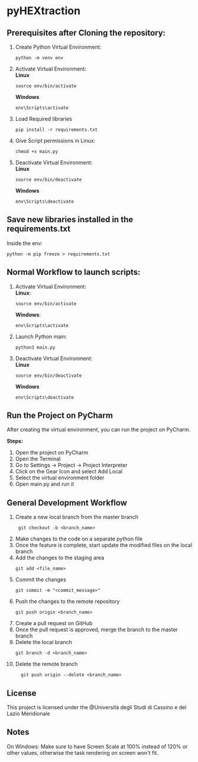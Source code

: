 # pyHEXtraction

## Prerequisites after Cloning the repository:

1. Create Python Virtual Environment:
    ```
    python -m venv env
    ```
2. Activate Virtual Environment:<br>
    **Linux**
    ```
    source env/bin/activate
    ```
    **Windows**
    ```
    env\Scripts\activate
    ```
3. Load Required libraries
    ```
    pip install -r requirements.txt
    ```
4. Give Script permissions in Linux:<br>
    ```
    chmod +x main.py
    ```
5. Deactivate Virtual Environment:<br>
    **Linux**
    ```
    source env/bin/deactivate
    ```
    **Windows**
    ```
    env\Scripts\deactivate
    ```
## Save new libraries installed in the requirements.txt
Inside the env:
```
python -m pip freeze > requirements.txt
```

## Normal Workflow to launch scripts:
1. Activate Virtual Environment:<br>
    **Linux**:
    ```
    source env/bin/activate
    ```
    **Windows**:
    ```
    env\Scripts\activate
    ```
2. Launch Python main:<br>
    ```
    python3 main.py
    ```
3. Deactivate Virtual Environment:<br>
    **Linux**
    ```
    source env/bin/deactivate
    ```
    **Windows**
    ```
    env\Scripts\deactivate
    ```

## Run the Project on PyCharm

After creating the virtual environment, you can run the project on PyCharm.

**Steps:**

1. Open the project on PyCharm
2. Open the Terminal
3. Go to Settings -> Project -> Project Interpreter
4. Click on the Gear Icon and select Add Local
5. Select the virtual environment folder
6. Open main.py and run it

## General Development Workflow

1. Create a new local branch from the master branch
   ```
    git checkout -b <branch_name>
    ```
2. Make changes to the code on a separate python file
3. Once the feature is complete, start update the modified files on the local branch
4. Add the changes to the staging area
    ```
    git add <file_name>
    ```
5. Commit the changes
    ```
    git commit -m "<commit_message>"
    ```
6. Push the changes to the remote repository
    ```
    git push origin <branch_name>
    ```
7. Create a pull request on GitHub
8. Once the pull request is approved, merge the branch to the master branch
9. Delete the local branch
    ```
    git branch -d <branch_name>
    ```
10. Delete the remote branch
    ```
      git push origin --delete <branch_name>
    ```

## License
This project is licensed under the @Università degli Studi di Cassino e del Lazio Meridionale

## Notes
On Windows:
Make sure to have Screen Scale at 100% instead of 120% or other values,
otherwise the task rendering on screen won't fit.